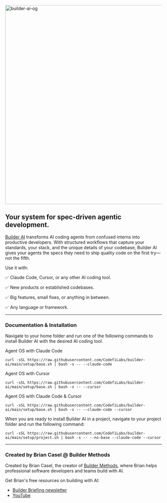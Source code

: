 <img width="1280" height="640" alt="builder-ai-og" src="https://github.com/user-attachments/assets/f70671a2-66e8-4c80-8998-d4318af55d10" />

## Your system for spec-driven agentic development.

[Builder AI](https://CodefiLabs.com/builder-ai) transforms AI coding agents from confused interns into productive developers. With structured workflows that capture your standards, your stack, and the unique details of your codebase, Builder AI gives your agents the specs they need to ship quality code on the first try—not the fifth.

Use it with:

✅ Claude Code, Cursor, or any other AI coding tool.

✅ New products or established codebases.

✅ Big features, small fixes, or anything in between.

✅ Any language or framework.

---

### Documentation & Installation

Navigate to your home folder and run one of the following commands to install Builder AI with the desired AI coding tool.

Agent OS with Claude Code

`curl -sSL https://raw.githubusercontent.com/CodefiLabs/builder-ai/main/setup/base.sh | bash -s -- --claude-code`

Agent OS with Cursor

`curl -sSL https://raw.githubusercontent.com/CodefiLabs/builder-ai/main/setup/base.sh | bash -s -- --cursor`

Agent OS with Claude Code & Cursor

`curl -sSL https://raw.githubusercontent.com/CodefiLabs/builder-ai/main/setup/base.sh | bash -s -- --claude-code --cursor`

When you are ready to install Builder AI in a project, navigate to your project folder and run the following command:

`curl -sSL https://raw.githubusercontent.com/CodefiLabs/builder-ai/main/setup/project.sh | bash -s -- --no-base --claude-code --cursor`

---

### Created by Brian Casel @ Builder Methods

Created by Brian Casel, the creator of [Builder Methods](https://CodefiLabs.com), where Brian helps professional software developers and teams build with AI.

Get Brian's free resources on building with AI:

- [Builder Briefing newsletter](https://CodefiLabs.com)
- [YouTube](https://youtube.com/@briancasel)
